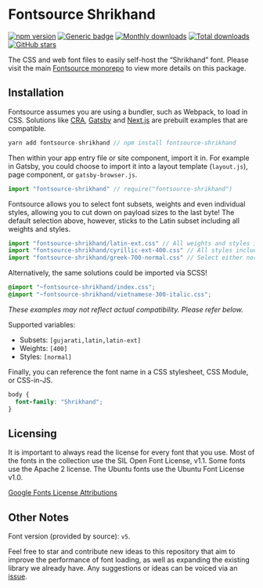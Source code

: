 # Fontsource Shrikhand

[![npm version](https://badge.fury.io/js/fontsource-shrikhand.svg)](https://www.npmjs.com/package/fontsource-shrikhand) [![Generic badge](https://img.shields.io/badge/fontsource-passing-brightgreen)](https://github.com/DecliningLotus/fontsource) [![Monthly downloads](https://badgen.net/npm/dm/fontsource-shrikhand)](https://github.com/DecliningLotus/fontsource) [![Total downloads](https://badgen.net/npm/dt/fontsource-shrikhand)](https://github.com/DecliningLotus/fontsource) [![GitHub stars](https://img.shields.io/github/stars/DecliningLotus/fontsource.svg?style=social&label=Star)](https://GitHub.com/DecliningLotus/fontsource/stargazers/)

The CSS and web font files to easily self-host the “Shrikhand” font. Please visit the main [Fontsource monorepo](https://github.com/DecliningLotus/fontsource) to view more details on this package.

## Installation

Fontsource assumes you are using a bundler, such as Webpack, to load in CSS. Solutions like [CRA](https://create-react-app.dev/), [Gatsby](https://www.gatsbyjs.org/) and [Next.js](https://nextjs.org/) are prebuilt examples that are compatible.

```javascript
yarn add fontsource-shrikhand // npm install fontsource-shrikhand
```

Then within your app entry file or site component, import it in. For example in Gatsby, you could choose to import it into a layout template (`layout.js`), page component, or `gatsby-browser.js`.

```javascript
import "fontsource-shrikhand" // require("fontsource-shrikhand")
```

Fontsource allows you to select font subsets, weights and even individual styles, allowing you to cut down on payload sizes to the last byte! The default selection above, however, sticks to the Latin subset including all weights and styles.

```javascript
import "fontsource-shrikhand/latin-ext.css" // All weights and styles included.
import "fontsource-shrikhand/cyrillic-ext-400.css" // All styles included.
import "fontsource-shrikhand/greek-700-normal.css" // Select either normal or italic.
```

Alternatively, the same solutions could be imported via SCSS!

```scss
@import "~fontsource-shrikhand/index.css";
@import "~fontsource-shrikhand/vietnamese-300-italic.css";
```

_These examples may not reflect actual compatibility. Please refer below._

Supported variables:

- Subsets: `[gujarati,latin,latin-ext]`
- Weights: `[400]`
- Styles: `[normal]`

Finally, you can reference the font name in a CSS stylesheet, CSS Module, or CSS-in-JS.

```css
body {
  font-family: "Shrikhand";
}
```

## Licensing

It is important to always read the license for every font that you use.
Most of the fonts in the collection use the SIL Open Font License, v1.1. Some fonts use the Apache 2 license. The Ubuntu fonts use the Ubuntu Font License v1.0.

[Google Fonts License Attributions](https://fonts.google.com/attribution)

## Other Notes

Font version (provided by source): `v5`.

Feel free to star and contribute new ideas to this repository that aim to improve the performance of font loading, as well as expanding the existing library we already have. Any suggestions or ideas can be voiced via an [issue](https://github.com/DecliningLotus/fontsource/issues).
